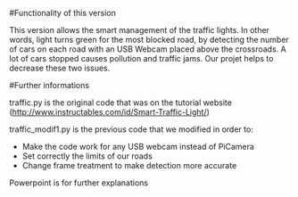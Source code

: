 #Functionality of this version

This version allows the smart management of the traffic lights. In other words, light turns green for the most blocked road, by detecting the number of cars on each road with an USB Webcam placed above the crossroads. A lot of cars stopped causes pollution and traffic jams. Our projet helps to decrease these two issues.  

#Further informations

traffic.py is the original code that was on the tutorial website (http://www.instructables.com/id/Smart-Traffic-Light/)

traffic_modif1.py is the previous code that we modified in order to:
- Make the code work for any USB webcam instead of PiCamera
- Set correctly the limits of our roads 
- Change frame treatment to make detection more accurate

Powerpoint is for further explanations

